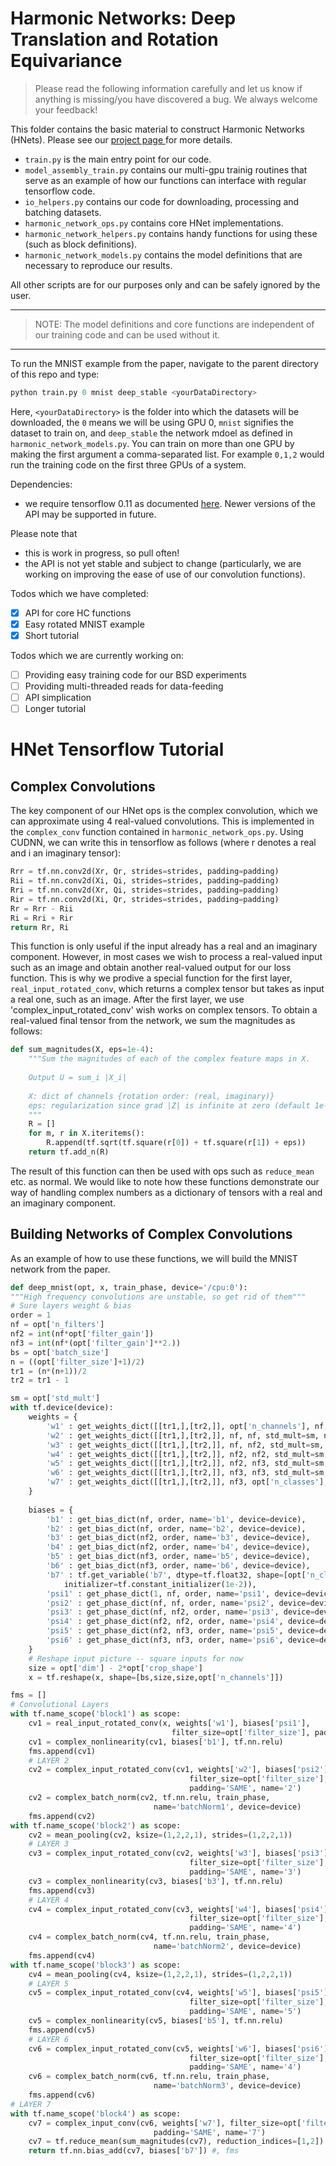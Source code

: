 # Harmonic Networks: Deep Translation and Rotation Equivariance

> Please read the following information carefully and let us know if anything is missing/you have discovered a bug. We always welcome your feedback!

This folder contains the basic material to construct Harmonic Networks (HNets). Please see our <a href="http://visual.cs.ucl.ac.uk/pubs/harmonicNets/index.html"> project page </a> for more details.
* `train.py` is the main entry point for our code.
* `model_assembly_train.py` contains our multi-gpu trainig routines that serve as an example of how our functions can interface with regular tensorflow code.
* `io_helpers.py` contains our code for downloading, processing and batching datasets.
* `harmonic_network_ops.py` contains core HNet implementations.
* `harmonic_network_helpers.py` contains handy functions for using these (such as block definitions).
* `harmonic_network_models.py` contains the model definitions that are necessary to reproduce our results.

All other scripts are for our purposes only and can be safely ignored by the user.

____
> NOTE: The model definitions and core functions are independent of our training code and can be used without it.
____

To run the MNIST example from the paper, navigate to the parent directory of this repo and type:
```python
python train.py 0 mnist deep_stable <yourDataDirectory>
```
Here, `<yourDataDirectory>` is the folder into which the datasets will be downloaded, the `0` means we will be using GPU 0, `mnist` signifies the dataset to train on, and `deep_stable` the network mdoel as defined in `harmonic_network_models.py`.
You can train on more than one GPU by making the first argument a comma-separated list. For example `0,1,2` would run the training code on the first three GPUs of a system.

Dependencies:
* we require tensorflow 0.11 as documented <a href="https://www.tensorflow.org/versions/r0.11/api_docs/index.html">here</a>. Newer versions of the API may be supported in future.

Please note that
* this is work in progress, so pull often!
* the API is not yet stable and subject to change (particularly, we are working on improving the ease of use of our convolution functions).

Todos which we have completed:
- [x] API for core HC functions
- [x] Easy rotated MNIST example
- [x] Short tutorial

Todos which we are currently working on:
- [ ] Providing easy training code for our BSD experiments
- [ ] Providing multi-threaded reads for data-feeding
- [ ] API simplication
- [ ] Longer tutorial

# HNet Tensorflow Tutorial
## Complex Convolutions
The key component of our HNet ops is the complex convolution, which we can approximate using 4 real-valued convolutions. This is implemented in the `complex_conv` function contained in `harmonic_network_ops.py`.
Using CUDNN, we can write this in tensorflow as follows (where r denotes a real and i an imaginary tensor):

```python
Rrr = tf.nn.conv2d(Xr, Qr, strides=strides, padding=padding)
Rii = tf.nn.conv2d(Xi, Qi, strides=strides, padding=padding)
Rri = tf.nn.conv2d(Xr, Qi, strides=strides, padding=padding)
Rir = tf.nn.conv2d(Xi, Qr, strides=strides, padding=padding)
Rr = Rrr - Rii
Ri = Rri + Rir
return Rr, Ri
```

This function is only useful if the input already has a real and an imaginary component. However, in most cases we wish to process a real-valued input such as an image and obtain another real-valued output for our loss function.
This is why we prodive a special function for the first layer, `real_input_rotated_conv`, which returns a complex tensor but takes as input a real one, such as an image.
After the first layer, we use 'complex_input_rotated_conv' wish works on complex tensors. To obtain a real-valued final tensor from the network, we sum the magnitudes as follows:

```python
def sum_magnitudes(X, eps=1e-4):
	"""Sum the magnitudes of each of the complex feature maps in X.
	
	Output U = sum_i |X_i|
	
	X: dict of channels {rotation order: (real, imaginary)}
	eps: regularization since grad |Z| is infinite at zero (default 1e-4)
	"""
	R = []
	for m, r in X.iteritems():
		R.append(tf.sqrt(tf.square(r[0]) + tf.square(r[1]) + eps))
	return tf.add_n(R)
```

The result of this function can then be used with ops such as `reduce_mean` etc. as normal.
We would like to note how these functions demonstrate our way of handling complex numbers as a dictionary of tensors with a real and an imaginary component.

## Building Networks of Complex Convolutions

As an example of how to use these functions, we will build the MNIST network from the paper.

```python
def deep_mnist(opt, x, train_phase, device='/cpu:0'):
"""High frequency convolutions are unstable, so get rid of them"""
# Sure layers weight & bias
order = 1
nf = opt['n_filters']
nf2 = int(nf*opt['filter_gain'])
nf3 = int(nf*(opt['filter_gain']**2.))
bs = opt['batch_size']
n = ((opt['filter_size']+1)/2)
tr1 = (n*(n+1))/2
tr2 = tr1 - 1

sm = opt['std_mult']
with tf.device(device):
    weights = {
        'w1' : get_weights_dict([[tr1,],[tr2,]], opt['n_channels'], nf, std_mult=sm, name='W1', device=device),
        'w2' : get_weights_dict([[tr1,],[tr2,]], nf, nf, std_mult=sm, name='W2', device=device),
        'w3' : get_weights_dict([[tr1,],[tr2,]], nf, nf2, std_mult=sm, name='W3', device=device),
        'w4' : get_weights_dict([[tr1,],[tr2,]], nf2, nf2, std_mult=sm, name='W4', device=device),
        'w5' : get_weights_dict([[tr1,],[tr2,]], nf2, nf3, std_mult=sm, name='W5', device=device),
        'w6' : get_weights_dict([[tr1,],[tr2,]], nf3, nf3, std_mult=sm, name='W6', device=device),
        'w7' : get_weights_dict([[tr1,],[tr2,]], nf3, opt['n_classes'], std_mult=sm, name='W7', device=device),
    }
    
    biases = {
        'b1' : get_bias_dict(nf, order, name='b1', device=device),
        'b2' : get_bias_dict(nf, order, name='b2', device=device),
        'b3' : get_bias_dict(nf2, order, name='b3', device=device),
        'b4' : get_bias_dict(nf2, order, name='b4', device=device),
        'b5' : get_bias_dict(nf3, order, name='b5', device=device),
        'b6' : get_bias_dict(nf3, order, name='b6', device=device),
        'b7' : tf.get_variable('b7', dtype=tf.float32, shape=[opt['n_classes']],
            initializer=tf.constant_initializer(1e-2)),
        'psi1' : get_phase_dict(1, nf, order, name='psi1', device=device),
        'psi2' : get_phase_dict(nf, nf, order, name='psi2', device=device),
        'psi3' : get_phase_dict(nf, nf2, order, name='psi3', device=device),
        'psi4' : get_phase_dict(nf2, nf2, order, name='psi4', device=device),
        'psi5' : get_phase_dict(nf2, nf3, order, name='psi5', device=device),
        'psi6' : get_phase_dict(nf3, nf3, order, name='psi6', device=device)
    }
    # Reshape input picture -- square inputs for now
    size = opt['dim'] - 2*opt['crop_shape']
    x = tf.reshape(x, shape=[bs,size,size,opt['n_channels']])

fms = []
# Convolutional Layers
with tf.name_scope('block1') as scope:
    cv1 = real_input_rotated_conv(x, weights['w1'], biases['psi1'],
                                    filter_size=opt['filter_size'], padding='SAME', name='1')
    cv1 = complex_nonlinearity(cv1, biases['b1'], tf.nn.relu)
    fms.append(cv1)	
    # LAYER 2
    cv2 = complex_input_rotated_conv(cv1, weights['w2'], biases['psi2'],
                                        filter_size=opt['filter_size'], output_orders=[0,1],
                                        padding='SAME', name='2')
    cv2 = complex_batch_norm(cv2, tf.nn.relu, train_phase,
                                name='batchNorm1', device=device)
    fms.append(cv2)
with tf.name_scope('block2') as scope:
    cv2 = mean_pooling(cv2, ksize=(1,2,2,1), strides=(1,2,2,1))
    # LAYER 3
    cv3 = complex_input_rotated_conv(cv2, weights['w3'], biases['psi3'],
                                        filter_size=opt['filter_size'], output_orders=[0,1],
                                        padding='SAME', name='3')
    cv3 = complex_nonlinearity(cv3, biases['b3'], tf.nn.relu)
    fms.append(cv3)
    # LAYER 4
    cv4 = complex_input_rotated_conv(cv3, weights['w4'], biases['psi4'],
                                        filter_size=opt['filter_size'], output_orders=[0,1],
                                        padding='SAME', name='4')
    cv4 = complex_batch_norm(cv4, tf.nn.relu, train_phase,
                                name='batchNorm2', device=device)
    fms.append(cv4)
with tf.name_scope('block3') as scope:
    cv4 = mean_pooling(cv4, ksize=(1,2,2,1), strides=(1,2,2,1))
    # LAYER 5
    cv5 = complex_input_rotated_conv(cv4, weights['w5'], biases['psi5'],
                                        filter_size=opt['filter_size'], output_orders=[0,1],
                                        padding='SAME', name='5')
    cv5 = complex_nonlinearity(cv5, biases['b5'], tf.nn.relu)
    fms.append(cv5)
    # LAYER 6
    cv6 = complex_input_rotated_conv(cv5, weights['w6'], biases['psi6'],
                                        filter_size=opt['filter_size'], output_orders=[0,1],
                                        padding='SAME', name='4')
    cv6 = complex_batch_norm(cv6, tf.nn.relu, train_phase,
                                name='batchNorm3', device=device)
    fms.append(cv6)
# LAYER 7
with tf.name_scope('block4') as scope:
    cv7 = complex_input_conv(cv6, weights['w7'], filter_size=opt['filter_size'],
                                padding='SAME', name='7')
    cv7 = tf.reduce_mean(sum_magnitudes(cv7), reduction_indices=[1,2])
    return tf.nn.bias_add(cv7, biases['b7']) #, fms
```
